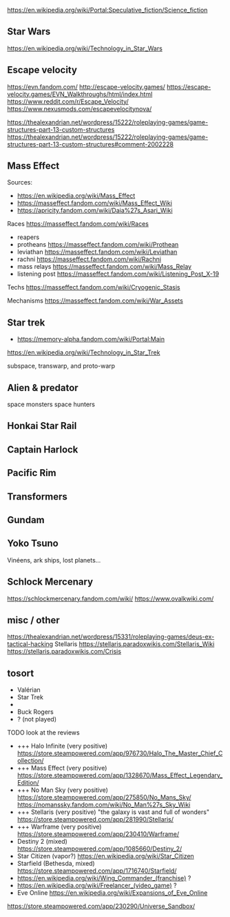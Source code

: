 

https://en.wikipedia.org/wiki/Portal:Speculative_fiction/Science_fiction



## Star Wars
https://en.wikipedia.org/wiki/Technology_in_Star_Wars


## Escape velocity
https://evn.fandom.com/
http://escape-velocity.games/
https://escape-velocity.games/EVN_Walkthroughs/html/index.html
https://www.reddit.com/r/Escape_Velocity/
https://www.nexusmods.com/escapevelocitynova/

https://thealexandrian.net/wordpress/15222/roleplaying-games/game-structures-part-13-custom-structures
https://thealexandrian.net/wordpress/15222/roleplaying-games/game-structures-part-13-custom-structures#comment-2002228


## Mass Effect
Sources:
* https://en.wikipedia.org/wiki/Mass_Effect
* https://masseffect.fandom.com/wiki/Mass_Effect_Wiki
* https://apricity.fandom.com/wiki/Daia%27s_Asari_Wiki

Races https://masseffect.fandom.com/wiki/Races
* reapers
* protheans https://masseffect.fandom.com/wiki/Prothean
* leviathan https://masseffect.fandom.com/wiki/Leviathan
* rachni https://masseffect.fandom.com/wiki/Rachni
* mass relays https://masseffect.fandom.com/wiki/Mass_Relay
* listening post https://masseffect.fandom.com/wiki/Listening_Post_X-19

Techs
https://masseffect.fandom.com/wiki/Cryogenic_Stasis

Mechanisms
https://masseffect.fandom.com/wiki/War_Assets


## Star trek
* https://memory-alpha.fandom.com/wiki/Portal:Main


https://en.wikipedia.org/wiki/Technology_in_Star_Trek

subspace, transwarp, and proto-warp

## Alien & predator
space monsters
space hunters


## Honkai Star Rail



## Captain Harlock


## Pacific Rim


## Transformers

## Gundam

## Yoko Tsuno
Vinéens, ark ships, lost planets...

## Schlock Mercenary

https://schlockmercenary.fandom.com/wiki/
https://www.ovalkwiki.com/


## misc / other
https://thealexandrian.net/wordpress/15331/roleplaying-games/deus-ex-tactical-hacking
Stellaris https://stellaris.paradoxwikis.com/Stellaris_Wiki https://stellaris.paradoxwikis.com/Crisis
## tosort

- Valérian
- Star Trek
- 
- Buck Rogers
- ? (not played) 

TODO look at the reviews
* +++ Halo Infinite (very positive) https://store.steampowered.com/app/976730/Halo_The_Master_Chief_Collection/
* +++ Mass Effect (very positive) https://store.steampowered.com/app/1328670/Mass_Effect_Legendary_Edition/
* +++ No Man Sky (very positive) https://store.steampowered.com/app/275850/No_Mans_Sky/ https://nomanssky.fandom.com/wiki/No_Man%27s_Sky_Wiki
* +++ Stellaris (very positive) "the galaxy is vast and full of wonders" https://store.steampowered.com/app/281990/Stellaris/
* +++ Warframe (very positive) https://store.steampowered.com/app/230410/Warframe/
* Destiny 2 (mixed) https://store.steampowered.com/app/1085660/Destiny_2/
* Star Citizen (vapor?) https://en.wikipedia.org/wiki/Star_Citizen
* Starfield (Bethesda, mixed) https://store.steampowered.com/app/1716740/Starfield/
* https://en.wikipedia.org/wiki/Wing_Commander_(franchise) ?
* https://en.wikipedia.org/wiki/Freelancer_(video_game) ?
* Eve Online https://en.wikipedia.org/wiki/Expansions_of_Eve_Online

https://store.steampowered.com/app/230290/Universe_Sandbox/
